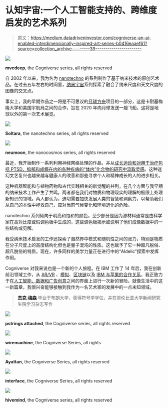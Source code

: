 # 认知宇宙:一个人工智能支持的、跨维度启发的艺术系列

> 原文：<https://medium.datadriveninvestor.com/cogniverse-an-ai-enabled-interdimensionally-inspired-art-series-b0416eaaef61?source=collection_archive---------39----------------------->

![](img/b5e33f7d438a0c038ac6c5fb00d175b4.png)

**mvcdeep**, the Cogniverse series, all rights reserved

自 2002 年以来，我为名为 [nanotechno](https://photos.google.com/share/AF1QipMY-waGjEJgWIzIwNmNMk0GwVlcmOugZNWdwFUZ2PejSVXIULw_sPo4sOecPrak5w?key=Q1NRX0NqTTZDWnBOM3Ewc1lWWG9JZ080MXFCTmhn) 的系列制作了基于纳米技术的原创艺术品。在过去五年左右的时间里，[纳米宇宙](https://goo.gl/photos/g8kGpqrUJFbwTSX5A)系列探索了融合了纳米尺度和天文尺度的图像的交叉点。

事实上，我的早期作品之一将是不可思议的[月球方舟](http://moonarts.org)项目的一部分，这是卡耐基梅隆大学和美国宇航局之间的合作，旨在 2020 年向月球发送一艘飞船，这将是地球以外的第一次艺术展览。

![](img/4d7e50e16d334764e0d2cb0ea2df2422.png)

**Soltara**, the nanotechno series, all rights reserved

![](img/0d2a741cf9126b3c5ff70590f1c052cf.png)

**neumoon**, the nanocosmos series, all rights reserved

最近，我开始制作一系列利用神经网络处理的作品，并从[成长运动和对用于治疗包括 PTSD、抑郁和成瘾在内的各种疾病的“体内”化合物的研究中汲取灵感](https://www.ajc.com/news/health-med-fit-science/magic-mushrooms-for-depression-fda-makes-breakthrough-designation/fyG0FzCgOlXx5i4Q4lYC6I/)。这种迷幻文艺复兴也越来越与健康人的改善和那些寻求个人和精神成长的人的进步相关。

这种机器智能和与植物药物和古代实践相关的新觉醒的并列，在几个方面与我早期的纳米技术工作产生了共鸣。两者都在我们对物质和物理现实的理解的极限上处理新知识的领域。两人都认为，迫切需要加快发展人类的智慧和洞察力，以帮助我们从自己的本性中拯救自己，应对当前气候变化和环境退化的危险。

nanotechno 系列倾向于明亮和饱和的颜色，至少部分是因为源材料通常是由科学家在高对比度或假调色板中生成的，这些调色板揭示或说明了他们成像数据中的一些结构或见解。

我受纳米技术启发的工作还探索了自然界中模式和随机性之间的张力，特别是物质在分子尺度上的高度结构化但也是量子混沌的性质。这也赋予了它一种超凡脱俗、超凡脱俗的特质。现在，许多同样的美学力量正在进行中的“AIdelic”探索中发挥作用。

Cogniverse 对我来说也是一个新的个人旅程。在 IBM 工作了 14 年后，我在创新前沿领域工作，从 [AR/VR](https://medium.com/@jackmason/ready-player-two-16a8dfea4080) 、[模拟](https://medium.com/@jackmason/on-the-virtuality-of-simulocation-66fbac59dc3e)、[区块链](https://vimeo.com/album/4180267)以及 [IBM 与苹果的合作关系](https://vimeopro.com/ibmgbs/apptitude)，我正致力于在[人工智能、数据和广告创意](https://stanley.ai)之间的界面上进行一次新的冒险。就像生活中的这一新篇章，我很兴奋能够接触到我作为一名艺术家的发展中的一点未知领域。

> [**杰克·梅森**](https://www.linkedin.com/in/jackmason/) 毕业于布朗大学，获得符号学学位，并在哥伦比亚大学新闻研究生院学习杂志写作

![](img/22b4cdfb70f292203f6c631eb9ce7889.png)

**pstrings attached**, the Cogniverse series, all rights reserved

![](img/0dd74a94eb6b510194dbab406f2b98ca.png)

**wiremachine**, the Cogniverse Series, all rights

![](img/eab84bf65000f555b3b7ce9a452355d4.png)

**Ayattan**, the Cogniverse Series, all rights reserved

![](img/5cdd5885d6f6f3398fba1cc05385f81a.png)

**interface**, the Cogniverse Series, all rights reserved

![](img/70e92cf26884d071a3631bfab69d1950.png)

**hivemind**, the Cogniverse series, all rights reserved